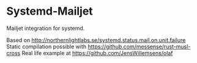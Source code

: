 # Systemd-Mailjet

Mailjet integration for systemd.

Based on http://northernlightlabs.se/systemd.status.mail.on.unit.failure
Static compilation possible with https://github.com/messense/rust-musl-cross
Real life example at https://github.com/JensWillemsens/olaf
